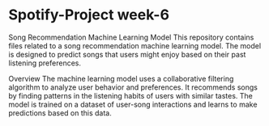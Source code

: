 # Spotify-Project week-6

Song Recommendation Machine Learning Model
This repository contains files related to a song recommendation machine learning model. The model is designed to predict songs that users might enjoy based on their past listening preferences.

Overview
The machine learning model uses a collaborative filtering algorithm to analyze user behavior and preferences. It recommends songs by finding patterns in the listening habits of users with similar tastes. The model is trained on a dataset of user-song interactions and learns to make predictions based on this data.
